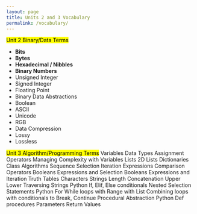 ```yaml
---
layout: page
title: Units 2 and 3 Vocabulary 
permalink: /vocabulary/
---
```


<mark>Unit 2 Binary/Data Terms</mark>
- **Bits**
- **Bytes**
- **Hexadecimal / Nibbles**
- **Binary Numbers**
- Unsigned Integer
- Signed Integer
- Floating Point
- Binary Data Abstractions
- Boolean
- ASCII
- Unicode
- RGB
- Data Compression
- Lossy
- Lossless 

<mark>Unit 3 Algorithm/Programming Terms</mark>
Variables
Data Types
Assignment Operators
Managing Complexity with Variables
Lists
2D Lists
Dictionaries
Class
Algorithms
Sequence
Selection
Iteration
Expressions
Comparison Operators
Booleans Expressions and Selection
Booleans Expressions and Iteration
Truth Tables
Characters
Strings
Length
Concatenation
Upper
Lower
Traversing Strings
Python If, Elif, Else conditionals
Nested Selection Statements
Python For
While loops with Range with List
Combining loops with conditionals to Break, Continue
Procedural Abstraction
Python Def procedures
Parameters
Return Values 